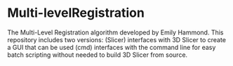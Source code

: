 # Multi-levelRegistration

The Multi-Level Registration algorithm developed by Emily Hammond. This repository includes two versions: 
(Slicer) interfaces with 3D Slicer to create a GUI that can be used
(cmd) interfaces with the command line for easy batch scripting without needed to build 3D Slicer from source.
